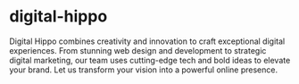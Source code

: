 # digital-hippo
Digital Hippo combines creativity and innovation to craft exceptional digital experiences. From stunning web design and development to strategic digital marketing, our team uses cutting-edge tech and bold ideas to elevate your brand. Let us transform your vision into a powerful online presence.
